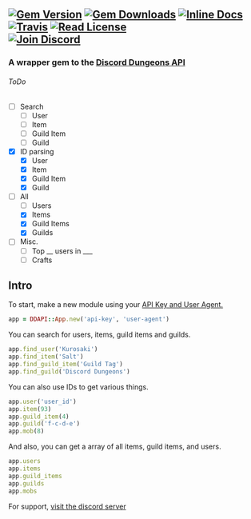 [![Gem Version](https://img.shields.io/gem/v/dd-api.svg?style=flat-square)]()
[![Gem Downloads](https://img.shields.io/gem/dt/dd-api.svg?style=flat-square)]()
[![Inline Docs](http://inch-ci.org/github/DiscordDungeons/api.svg?branch=ruby&style=flat-square)]() 
[![Travis](https://img.shields.io/travis/DiscordDungeons/api-rb/master.svg?style=flat-square)]()
[![Read License](https://img.shields.io/badge/read-license-red.svg?style=flat-square)]()<br />
[![Join Discord](https://discordapp.com/api/guilds/172382467385196544/widget.png?style=banner2)](http://discord.discorddungeons.me)
-----
### A wrapper gem to the [Discord Dungeons API](http://api.discorddungeons.me/docs/)

###### ToDo
 - [ ] Search
   - [ ] User
   - [ ] Item
   - [ ] Guild Item
   - [ ] Guild
 - [x] ID parsing
   - [x] User
   - [x] Item
   - [x] Guild Item
   - [x] Guild
 - [ ] All
   - [ ] Users
   - [x] Items
   - [x] Guild Items
   - [x] Guilds
 - [ ] Misc.
   - [ ] Top __ users in ___
   - [ ] Crafts

## Intro
To start, make a new module using your [API Key and User Agent.](http://api.discorddungeons.me/developers)
```ruby
app = DDAPI::App.new('api-key', 'user-agent')
```
You can search for users, items, guild items and guilds.

```ruby
app.find_user('Kurosaki')
app.find_item('Salt')
app.find_guild_item('Guild Tag')
app.find_guild('Discord Dungeons')
```
You can also use IDs to get various things.
```ruby
app.user('user_id')
app.item(93)
app.guild_item(4)
app.guild('f-c-d-e')
app.mob(8)
```

And also, you can get a array of all items, guild items, and users.
```ruby
app.users
app.items
app.guild_items
app.guilds
app.mobs
```

For support, [visit the discord server](http://discord.discorddungeons.me)
